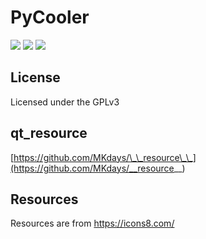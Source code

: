 # PyCooler
[![](https://img.shields.io/badge/License-GPLv3-red?style=flat-square)](LICENSE.txt)
[![](https://img.shields.io/badge/qt__resource-__resource\_\_-green?style=flat-square)](https://github.com/MKdays/__resource__)
[![](https://img.shields.io/badge/Resources-icons8-blue?style=flat-square)](https://icons8.com/icons)

## License

Licensed under the GPLv3

## qt_resource
[https://github.com/MKdays/\_\_resource\_\_](https://github.com/MKdays/__resource__)


## Resources
Resources are from https://icons8.com/
